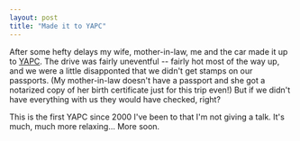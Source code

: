 ```yaml
---
layout: post
title: "Made it to YAPC"
---
```




<p>After some hefty delays my wife, mother-in-law, me and the car made it up to <a href="http://yapc.org/America/">YAPC</a>. The drive was fairly uneventful -- fairly hot most of the way up, and we were a little disapponted that we didn't get stamps on our passports. (My mother-in-law doesn't have a passport and she got a notarized copy of her birth certificate just for this trip even!) But if we didn't have everything with us they would have checked, right?</p>

<p>This is the first YAPC since 2000 I've been to that I'm not giving a talk. It's much, much more relaxing... More soon.</p>

<p>


